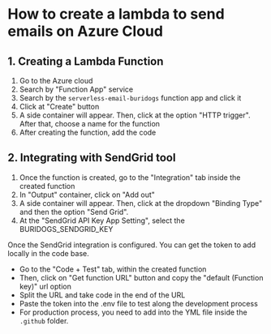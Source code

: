 # How to create a lambda to send emails on Azure Cloud

## 1. Creating a Lambda Function
 1. Go to the Azure cloud
 2. Search by "Function App" service
 3. Search by the `serverless-email-buridogs` function app and click it
 4. Click at "Create" button
 5. A side container will appear. Then, click at the option "HTTP trigger". After that, choose a name for the function
 6. After creating the function, add the code

## 2. Integrating with SendGrid tool
1. Once the function is created, go to the "Integration" tab inside the created function
2. In "Output" container, click on "Add out"
3. A side container will appear. Then, click at the dropdown "Binding Type" and then the option "Send Grid".
4. At the "SendGrid API Key App Setting", select the BURIDOGS_SENDGRID_KEY

Once the SendGrid integration is configured. You can get the token to add locally in the code base.

- Go to the "Code + Test" tab, within the created function
- Then, click on "Get function URL" button and copy the "default (Function key)" url option
- Split the URL and take code in the end of the URL
- Paste the token into the .env file to test along the development process
- For production process, you need to add into the YML file inside the `.github` folder.
